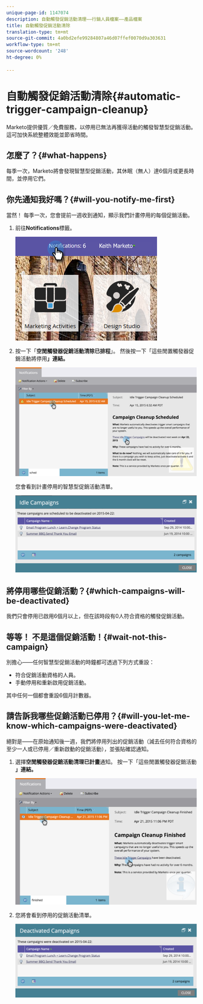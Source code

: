 ```yaml
---
unique-page-id: 1147074
description: 自動觸發促銷活動清理——行銷人員檔案——產品檔案
title: 自動觸發促銷活動清除
translation-type: tm+mt
source-git-commit: 4a0bd2efe99284807a46d07ffef0070d9a303631
workflow-type: tm+mt
source-wordcount: '248'
ht-degree: 0%

---
```



# 自動觸發促銷活動清除{#automatic-trigger-campaign-cleanup}

Marketo提供優質／免費服務，以停用已無法再獲得活動的觸發智慧型促銷活動。 這可加快系統整體效能並節省時間。

## 怎麼了？{#what-happens}

每季一次，Marketo將會發現智慧型促銷活動，其休眠（無人）達6個月或更長時間，並停用它們。

## 你先通知我好嗎？{#will-you-notify-me-first}

當然！ 每季一次，您會提前一週收到通知，顯示我們計畫停用的每個促銷活動。

1. 前往&#x200B;**Notifications**&#x200B;標籤。

   ![](assets/notifications.png)

1. 按一下「**空閒觸發器促銷活動清除已排程**」。 然後按一下「這些閒置觸發器促銷活動將停用&#x200B;**」連結。**

   ![](assets/image2015-4-27-20-3a48-3a35.png)

   您會看到計畫停用的智慧型促銷活動清單。

   ![](assets/image2015-4-27-20-3a35-3a29.png)

## 將停用哪些促銷活動？{#which-campaigns-will-be-deactivated}

我們只會停用已啟用6個月以上，但在該時段有0人符合資格的觸發促銷活動。

## 等等！ 不是這個促銷活動！{#wait-not-this-campaign}

別擔心——任何智慧型促銷活動的時鐘都可透過下列方式重設：

* 符合促銷活動資格的人員。
* 手動停用和重新啟用促銷活動。

其中任何一個都會重設6個月計數器。

## 請告訴我哪些促銷活動已停用？{#will-you-let-me-know-which-campaigns-were-deactivated}

絕對是——在原始通知後一週，我們將停用列出的促銷活動（減去任何符合資格的至少一人或已停用／重新啟動的促銷活動），並張貼確認通知。

1. 選擇&#x200B;**空閒觸發器促銷活動清理已計畫**&#x200B;通知。 按一下「這些閒置觸發器促銷活動&#x200B;**」連結。**

   ![](assets/image2015-4-27-20-3a56-3a41.png)

1. 您將會看到停用的促銷活動清單。

   ![](assets/image2015-4-27-20-3a58-3a38.png)
